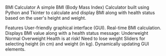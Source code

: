 BMI Calculator
A simple BMI (Body Mass Index) Calculator built using Python and Tkinter to calculate and display BMI along with health status based on the user's height and weight.

Features
User-friendly graphical interface (GUI).
Real-time BMI calculation.
Displays BMI value along with a health status message:
Underweight
Normal
Overweight
Health is at risk! Need to lose weight
Sliders for selecting height (in cm) and weight (in kg).
Dynamically updating GUI elements.
